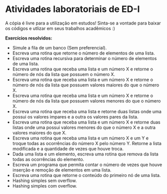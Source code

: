 # Atividades laboratoriais de ED-I
A cópia é livre para a utilização em estudos! Sinta-se a vontade para baixar os códigos e utlizar em seus trabalhos acadêmicos :)

<strong>Exercícios resolvidos:</strong>
- Simule a fila de um banco (Sem preferencial).
- Escreva uma rotina que retorne o número de elementos de uma lista.
- Escreva uma rotina recursiva para determinar o número de elementos de uma lista.
- Escreva uma rotina que receba uma lista e um número X e retorne o número de nós da lista que
possuem o número X.
- Escreva uma rotina que receba uma lista e um número X e retorne o número de nós da lista que
possuem valores maiores do que o número X.
- Escreva uma rotina que receba uma lista e um número X e retorne o número de nós da lista que
possuem valores menores do que o número X.
- Escreva uma rotina que receba uma lista e retorne duas listas onde uma possui os valores impares e
a outra os valores pares da lista.
- Escreva uma rotina que receba uma lista e um número X e retorne duas listas onde uma possui
valores menores do que o número X e a outra valores maiores do que X.
- Escreva uma rotina que receba uma lista e um número X e um Y e troque todas as ocorrências do
número X pelo número Y. Retorne a lista modificada e a quantidade de vezes que houve troca.
- Dada uma lista e um elemento, escreva uma rotina que remova da lista todas as ocorrências do
elemento.
- Escreva um programa que permita contar o número de vezes que houve inserção e remoção de
elementos em uma lista.
- Escreva uma rotina que retorne o conteúdo do primeiro nó de uma lista.
- Hashing simples sem overflow.
- Hashing simples com overflow.
